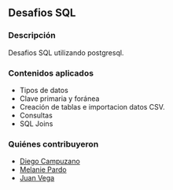 ## Desafios SQL

### Descripción
Desafios SQL utilizando postgresql.

### Contenidos aplicados
- Tipos de datos
- Clave primaria y foránea
- Creación de tablas e importacion datos CSV.
- Consultas 
- SQL Joins

### Quiénes contribuyeron

+ [Diego Campuzano](https://github.com/hermani456)
+ [Melanie Pardo](https://github.com/melaniepardo)
+ [Juan Vega](https://github.com/juanv5)

